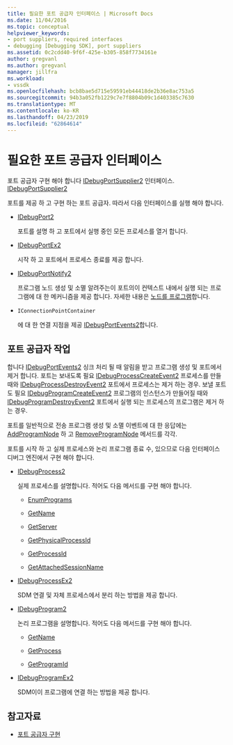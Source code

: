 ```yaml
---
title: 필요한 포트 공급자 인터페이스 | Microsoft Docs
ms.date: 11/04/2016
ms.topic: conceptual
helpviewer_keywords:
- port suppliers, required interfaces
- debugging [Debugging SDK], port suppliers
ms.assetid: 0c2cdd40-9f6f-425e-b305-858f7734161e
author: gregvanl
ms.author: gregvanl
manager: jillfra
ms.workload:
- vssdk
ms.openlocfilehash: bcb8bae5d715e59591eb44418de2b36e8ac753a5
ms.sourcegitcommit: 94b3a052fb1229c7e7f8804b09c1d403385c7630
ms.translationtype: MT
ms.contentlocale: ko-KR
ms.lasthandoff: 04/23/2019
ms.locfileid: "62864614"
---
```

# <a name="required-port-supplier-interfaces"></a>필요한 포트 공급자 인터페이스
포트 공급자 구현 해야 합니다 [IDebugPortSupplier2](../../extensibility/debugger/reference/idebugportsupplier2.md) 인터페이스.[ IDebugPortSupplier2](../../extensibility/debugger/reference/idebugportsupplier2.md)

 포트를 제공 하 고 구현 하는 포트 공급자. 따라서 다음 인터페이스를 실행 해야 합니다.

- [IDebugPort2](../../extensibility/debugger/reference/idebugport2.md)

     포트를 설명 하 고 포트에서 실행 중인 모든 프로세스를 열거 합니다.

- [IDebugPortEx2](../../extensibility/debugger/reference/idebugportex2.md)

     시작 하 고 포트에서 프로세스 종료를 제공 합니다.

- [IDebugPortNotify2](../../extensibility/debugger/reference/idebugportnotify2.md)

     프로그램 노드 생성 및 소멸 알려주는이 포트의이 컨텍스트 내에서 실행 되는 프로그램에 대 한 메커니즘을 제공 합니다. 자세한 내용은 [노드를 프로그램](../../extensibility/debugger/program-nodes.md)합니다.

- `IConnectionPointContainer`

     에 대 한 연결 지점을 제공 [IDebugPortEvents2](../../extensibility/debugger/reference/idebugportevents2.md)합니다.

## <a name="port-supplier-operation"></a>포트 공급자 작업
 합니다 [IDebugPortEvents2](../../extensibility/debugger/reference/idebugportevents2.md) 싱크 처리 될 때 알림을 받고 프로그램 생성 및 포트에서 제거 합니다. 포트는 보내도록 필요 [IDebugProcessCreateEvent2](../../extensibility/debugger/reference/idebugprocesscreateevent2.md) 프로세스를 만들 때와 [IDebugProcessDestroyEvent2](../../extensibility/debugger/reference/idebugprocessdestroyevent2.md) 포트에서 프로세스는 제거 하는 경우. 보낼 포트도 필요 [IDebugProgramCreateEvent2](../../extensibility/debugger/reference/idebugprogramcreateevent2.md) 프로그램의 인스턴스가 만들어질 때와 [IDebugProgramDestroyEvent2](../../extensibility/debugger/reference/idebugprogramdestroyevent2.md) 포트에서 실행 되는 프로세스의 프로그램은 제거 하는 경우.

 포트를 일반적으로 전송 프로그램 생성 및 소멸 이벤트에 대 한 응답에는 [AddProgramNode](../../extensibility/debugger/reference/idebugportnotify2-addprogramnode.md) 하 고 [RemoveProgramNode](../../extensibility/debugger/reference/idebugportnotify2-removeprogramnode.md) 메서드를 각각.

 포트를 시작 하 고 실제 프로세스와 논리 프로그램 종료 수, 있으므로 다음 인터페이스 디버그 엔진에서 구현 해야 합니다.

- [IDebugProcess2](../../extensibility/debugger/reference/idebugprocess2.md)

     실제 프로세스를 설명합니다. 적어도 다음 메서드를 구현 해야 합니다.

    - [EnumPrograms](../../extensibility/debugger/reference/idebugprocess2-enumprograms.md)

    - [GetName](../../extensibility/debugger/reference/idebugprocess2-getname.md)

    - [GetServer](../../extensibility/debugger/reference/idebugprocess2-getserver.md)

    - [GetPhysicalProcessId](../../extensibility/debugger/reference/idebugprocess2-getphysicalprocessid.md)

    - [GetProcessId](../../extensibility/debugger/reference/idebugprocess2-getprocessid.md)

    - [GetAttachedSessionName](../../extensibility/debugger/reference/idebugprocess2-getattachedsessionname.md)

- [IDebugProcessEx2](../../extensibility/debugger/reference/idebugprocessex2.md)

     SDM 연결 및 자체 프로세스에서 분리 하는 방법을 제공 합니다.

- [IDebugProgram2](../../extensibility/debugger/reference/idebugprogram2.md)

     논리 프로그램을 설명합니다. 적어도 다음 메서드를 구현 해야 합니다.

    - [GetName](../../extensibility/debugger/reference/idebugprogram2-getname.md)

    - [GetProcess](../../extensibility/debugger/reference/idebugprogram2-getprocess.md)

    - [GetProgramId](../../extensibility/debugger/reference/idebugprogram2-getprogramid.md)

- [IDebugProgramEx2](../../extensibility/debugger/reference/idebugprogramex2.md)

     SDM이이 프로그램에 연결 하는 방법을 제공 합니다.

## <a name="see-also"></a>참고자료
- [포트 공급자 구현](../../extensibility/debugger/implementing-a-port-supplier.md)